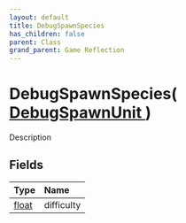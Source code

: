 ```yaml
---
layout: default
title: DebugSpawnSpecies
has_children: false
parent: Class
grand_parent: Game Reflection
---
```

# DebugSpawnSpecies( [ DebugSpawnUnit ](/riftbreaker-wiki/docs/game-reflection/classes/debug_spawn_unit/) )
Description 

## Fields

| Type | Name |
|:----------|:--------------|
| [float](/riftbreaker-wiki/docs/game-reflection/components/float/) | difficulty |

